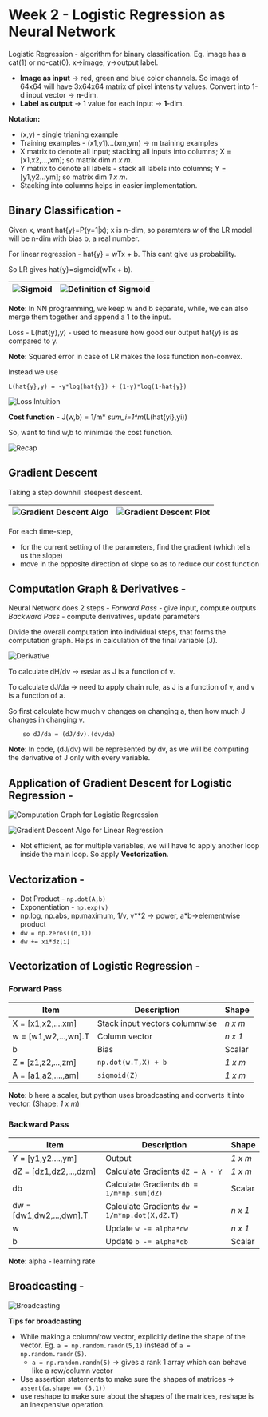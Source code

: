 # Week 2 - Logistic Regression as Neural Network
Logistic Regression - algorithm for binary classification. Eg. image has a cat(1) or no-cat(0). x->image, y->output label.

* **Image as input** -> red, green and blue color channels. So image of 64x64 will have 3x64x64 matrix of pixel intensity values. Convert into 1-d input vector -> **n**-dim.
* **Label as output** -> 1 value for each input -> **1**-dim.

**Notation:**
* (x,y) - single trianing example 
* Training examples - (x1,y1)...(xm,ym) -> m training examples
* X matrix to denote all input; stacking all inputs into columns; X = [x1,x2,...,xm]; so matrix dim *n x m*.
* Y matrix to denote all labels - stack all labels into columns; Y = [y1,y2...ym]; so matrix dim *1 x m*.
* Stacking into columns helps in easier implementation.

## Binary Classification - 
Given x, want hat{y}=P(y=1|x); x is n-dim, so paramters *w* of the LR model will be n-dim with bias b, a real number.

For linear regression - hat{y} = wTx + b. This cant give us probability.

So LR gives hat{y}=sigmoid(wTx + b).

| ![Sigmoid](imgs/sigmoid.png) | ![Definition of Sigmoid](imgs/sigmoid-def.png) |
| :-: | :-: |

**Note**: In NN programming, we keep w and b separate, while, we can also merge them together and append a 1 to the input.

Loss - L(hat{y},y) - used to measure how good our output hat{y} is as compared to y.

**Note**: Squared error in case of LR makes the loss function non-convex.

Instead we use
``` 
L(hat{y},y) = -y*log(hat{y}) + (1-y)*log(1-hat{y})
```
![Loss Intuition](imgs/loss-intuition.png)

**Cost function** - J(w,b) = 1/m* *sum_i=1^m*(L(hat{yi},yi))

So, want to find w,b to minimize the cost function.

![Recap](imgs/recap.png)

## Gradient Descent 
Taking a step downhill steepest descent.

| ![Gradient Descent Algo](imgs/gd-algo.png) | ![Gradient Descent Plot](imgs/gd-fig.png) |
| :-: | :-: |

For each time-step, 
  * for the current setting of the parameters, find the gradient (which tells us the slope)
  * move in the opposite direction of slope so as to reduce our cost function


## Computation Graph & Derivatives - 
Neural Network does 2 steps - 
*Forward Pass* - give input, compute outputs
*Backward Pass* - compute derivatives, update parameters

Divide the overall computation into individual steps, that forms the computation graph. Helps in calculation of the final variable (J).

![Derivative](imgs/derivative.png)

To calculate dH/dv -> easiar as J is a function of v.

To calculate dJ/da -> need to apply chain rule, as J is a function of v, and v is a function of a.

So first calculate how much v changes on changing a, then how much J changes in changing v.
```
    so dJ/da = (dJ/dv).(dv/da)
```
**Note**: In code, (dJ/dv) will be represented by dv, as we will be computing the derivative of J only with every variable.

## Application of Gradient Descent for Logistic Regression - 
![Computation Graph for Logistic Regression](imgs/cg-lr.png)

![Gradient Descent Algo for Linear Regression](imgs/gd-lr.png)

* Not efficient, as for multiple variables, we will have to apply another loop inside the main loop. So apply **Vectorization**.

## Vectorization - 
* Dot Product - `np.dot(A,b)`
* Exponentiation - `np.exp(v)`
* np.log, np.abs, np.maximum, 1/v, v**2 -> power, a\*b->elementwise product 
* `dw = np.zeros((n,1))`
* `dw += xi*dz[i]`

## Vectorization of Logistic Regression -

### Forward Pass
| Item | Description | Shape | 
| --- | --- | --- |
| X = [x1,x2,....xm] | Stack input vectors columnwise | *n x m* |
| w = [w1,w2,...,wn].T |  Column vector |  *n x 1* |
| b  | Bias | Scalar |
| Z = [z1,z2,...,zm] | `np.dot(w.T,X) + b` | *1 x m* |
| A = [a1,a2,....,am] | `sigmoid(Z)` | *1 x m* |

**Note**: b here a scaler, but python uses broadcasting and converts it into vector. (Shape: *1 x m*)

### Backward Pass
| Item | Description | Shape | 
| --- | --- | --- | 
| Y = [y1,y2....,ym] | Output | *1 x m* |
| dZ = [dz1,dz2,...,dzm] | Calculate Gradients `dZ = A - Y` | *1 x m* |
| db | Calculate Gradients `db = 1/m*np.sum(dZ)` | Scalar
| dw = [dw1,dw2,...,dwn].T | Calculate Gradients `dw = 1/m*np.dot(X,dZ.T)` | *n x 1* |
| w | Update `w -= alpha*dw` | *n x 1* | -> 
| b | Update `b -= alpha*db` | Scalar | 

**Note**: alpha - learning rate

## Broadcasting - 
![Broadcasting](imgs/broadcast.png)

**Tips for broadcasting** 
* While making a column/row vector, explicitly define the shape of the vector. Eg. `a = np.random.randn(5,1)` instead of `a = np.random.randn(5)`.
  * `a = np.random.randn(5)` -> gives a rank 1 array which can behave like a row/column vector
* Use assertion statements to make sure the shapes of matrices -> `assert(a.shape == (5,1))`
* use reshape to make sure about the shapes of the matrices, reshape is an inexpensive operation. 

